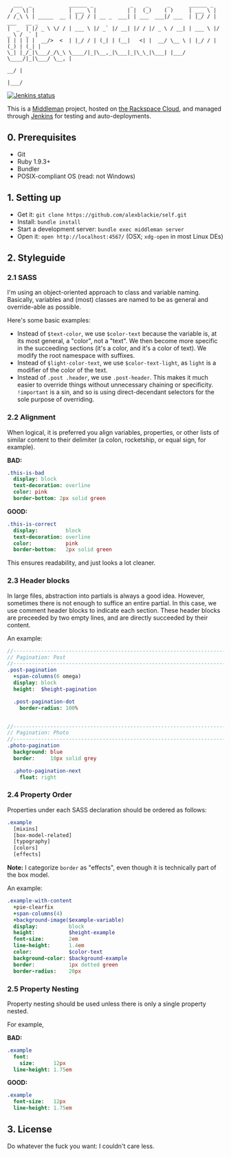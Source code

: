 ```
  ___  _            ______ _            _    _      _      ______ _
 / _ \| |           | ___ \ |          | |  (_)    ( )     | ___ \ |
/ /_\ \ | _____  __ | |_/ / | __ _  ___| | ___  ___|/ ___  | |_/ / | ___   __ _
|  _  | |/ _ \ \/ / | ___ \ |/ _` |/ __| |/ / |/ _ \ / __| | ___ \ |/ _ \ / _` |
| | | | |  __/>  <  | |_/ / | (_| | (__|   <| |  __/ \__ \ | |_/ / | (_) | (_| |
\_| |_/_|\___/_/\_\ \____/|_|\__,_|\___|_|\_\_|\___| |___/ \____/|_|\___/ \__, |
                                                                           __/ |
                                                                          |___/
```

[![Jenkins status](http://ci.alexblackie.com/buildStatus/icon?job=alexblackie)](http://ci.alexblackie.com/job/alexblackie)

This is a [Middleman][middleman] project, hosted on [the Rackspace
Cloud][cloud], and managed through [Jenkins][jenkins] for testing and
auto-deployments.

## 0. Prerequisites

* Git
* Ruby 1.9.3+
* Bundler
* POSIX-compliant OS (read: not Windows)

## 1. Setting up

* Get it: `git clone https://github.com/alexblackie/self.git`
* Install: `bundle install`
* Start a development server: `bundle exec middleman server`
* Open it: `open http://localhost:4567/` (OSX; `xdg-open` in most Linux DEs)

## 2. Styleguide
### 2.1 SASS

I'm using an object-oriented approach to class and variable naming. Basically,
variables and (most) classes are named to be as general and override-able as
possible.

Here's some basic examples:

* Instead of `$text-color`, we use `$color-text` because the variable is, at its
  most general, a "color", not a "text". We then become more specific in the
  succeeding sections (it's a color, and it's a color of text). We modify the
  root namespace with suffixes.
* Instead of `$light-color-text`, we use `$color-text-light`, as `light` is a
  modifier of the color of the text.
* Instead of `.post .header`, we use `.post-header`. This makes it much easier
  to override things without unnecessary chaining or specificity. `!important`
  is a sin, and so is using direct-decendant selectors for the sole purpose of
  overriding.

### 2.2 Alignment

When logical, it is preferred you align variables, properties, or other lists of
similar content to their delimiter (a colon, rocketship, or equal sign, for
example).

**BAD:**
```sass
.this-is-bad
  display: block
  text-decoration: overline
  color: pink
  border-bottom: 2px solid green
```

**GOOD:**
```sass
.this-is-correct
  display:         block
  text-decoration: overline
  color:           pink
  border-bottom:   2px solid green
```

This ensures readability, and just looks a lot cleaner.

### 2.3 Header blocks

In large files, abstraction into partials is always a good idea. However,
sometimes there is not enough to suffice an entire partial. In this case, we use
comment header blocks to indicate each section. These header blocks are
preceeded by two empty lines, and are directly succeeded by their content.

An example:
```sass
//-----------------------------------------------------------------------------
// Pagination: Post
//-----------------------------------------------------------------------------
.post-pagination
  +span-columns(6 omega)
  display: block
  height:  $height-pagination

  .post-pagination-dot
    border-radius: 100%


//-----------------------------------------------------------------------------
// Pagination: Photo
//-----------------------------------------------------------------------------
.photo-pagination
  background: blue
  border:     10px solid grey

  .photo-pagination-next
    float: right
```

### 2.4 Property Order

Properties under each SASS declaration should be ordered as follows:

```sass
.example
  [mixins]
  [box-model-related]
  [typography]
  [colors]
  [effects]
```

**Note:** I categorize `border` as "effects", even though it is technically part
of the box model.

An example:

```sass
.example-with-content
  +pie-clearfix
  +span-columns(4)
  +background-image($example-variable)
  display:          block
  height:           $height-example
  font-size:        2em
  line-height:      1.4em
  color:            $color-text
  background-color: $background-example
  border:           1px dotted green
  border-radius:    20px
```

### 2.5 Property Nesting

Property nesting should be used unless there is only a single property nested.

For example,

**BAD:**
```sass
.example
  font:
    size:      12px
  line-height: 1.75em
```

**GOOD:**
```sass
.example
  font-size:   12px
  line-height: 1.75em
```

## 3. License

Do whatever the fuck you want: I couldn't care less.

[cloud]:     https://rackspace.com/cloud/servers/
[middleman]: http://middlemanapp.com/
[jenkins]:   http://jenkins-ci.org/
